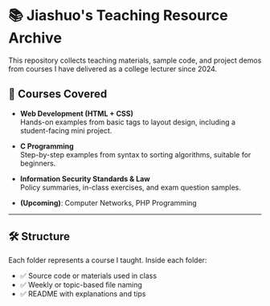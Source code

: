 # 📚 Jiashuo's Teaching Resource Archive

This repository collects teaching materials, sample code, and project demos from courses I have delivered as a college lecturer since 2024.

## 📘 Courses Covered

- **Web Development (HTML + CSS)**  
  Hands-on examples from basic tags to layout design, including a student-facing mini project.

- **C Programming**  
  Step-by-step examples from syntax to sorting algorithms, suitable for beginners.

- **Information Security Standards & Law**  
  Policy summaries, in-class exercises, and exam question samples.

- **(Upcoming)**: Computer Networks, PHP Programming

---

## 🛠 Structure

Each folder represents a course I taught. Inside each folder:
- ✅ Source code or materials used in class
- ✅ Weekly or topic-based file naming
- ✅ README with explanations and tips

